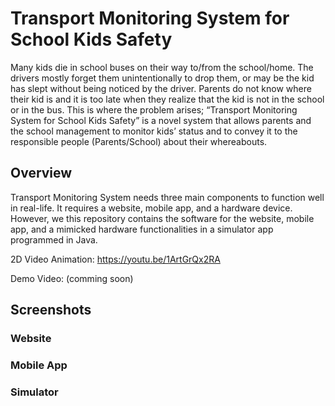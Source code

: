 # Transport Monitoring System for School Kids Safety

Many kids die in school buses on their way to/from the school/home. The drivers mostly forget them unintentionally to drop them, or may be the kid has slept without being noticed by the driver. Parents do not know where their kid is and it is too late when they realize that the kid is not in the school or in the bus. This is where the problem arises; “Transport Monitoring System for School Kids Safety” is a novel system that allows parents and the school management to monitor kids’ status and to convey it to the responsible people (Parents/School) about their whereabouts.

## Overview

Transport Monitoring System needs three main components to function well in real-life. It requires a website, mobile app, and a hardware device. However, we this repository contains the software for the website, mobile app, and a mimicked hardware functionalities in a simulator app programmed in Java.

2D Video Animation: <https://youtu.be/1ArtGrQx2RA>

Demo Video: (comming soon)

## Screenshots

### Website



### Mobile App



### Simulator


